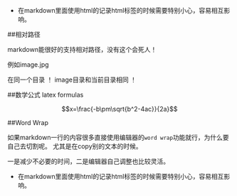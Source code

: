 <script type="text/javascript" src="http://cdn.mathjax.org/mathjax/latest/MathJax.js?config=default"></script>

* 在markdown里面使用html的记录html标签的时候需要特别小心，容易相互影响。



##相对路径

markdown能很好的支持相对路径，没有这个会死人！

例如image.jpg

在同一个目录 ！[](image.jpg)
image目录和当前目录相同  ！[](image/image.jpg)

 
##数学公式  latex formulas


$$x=\frac{-b\pm\sqrt{b^2-4ac}}{2a}$$


##Word Wrap

如果markdown一行的内容很多直接使用编辑器的`word wrap`功能就行，为什么要自己去切割呢。
尤其是在copy别的文本的时候。

一是减少不必要的时间，二是编辑器自己调整也比较灵活。

* 在markdown里面使用html的记录html标签的时候需要特别小心，容易相互影响。

